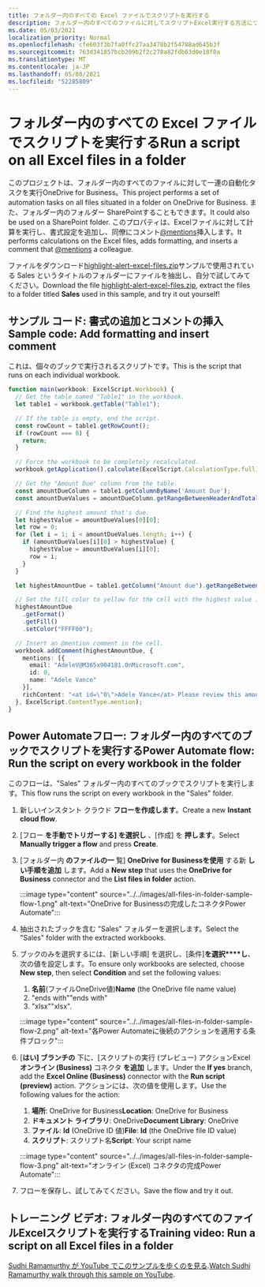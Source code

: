 ```yaml
---
title: フォルダー内のすべての Excel ファイルでスクリプトを実行する
description: フォルダー内のすべてのファイルに対してスクリプトExcel実行する方法について説明OneDrive for Business。
ms.date: 05/03/2021
localization_priority: Normal
ms.openlocfilehash: cfe603f3b7fa0ffc27aa3478b2f54788ad645b3f
ms.sourcegitcommit: 763d341857bcb209b2f2c278a82fdb63d0e18f0a
ms.translationtype: MT
ms.contentlocale: ja-JP
ms.lasthandoff: 05/08/2021
ms.locfileid: "52285809"
---
```

# <a name="run-a-script-on-all-excel-files-in-a-folder"></a><span data-ttu-id="43592-103">フォルダー内のすべての Excel ファイルでスクリプトを実行する</span><span class="sxs-lookup"><span data-stu-id="43592-103">Run a script on all Excel files in a folder</span></span>

<span data-ttu-id="43592-104">このプロジェクトは、フォルダー内のすべてのファイルに対して一連の自動化タスクを実行OneDrive for Business。</span><span class="sxs-lookup"><span data-stu-id="43592-104">This project performs a set of automation tasks on all files situated in a folder on OneDrive for Business.</span></span> <span data-ttu-id="43592-105">また、フォルダー内のフォルダー SharePointすることもできます。</span><span class="sxs-lookup"><span data-stu-id="43592-105">It could also be used on a SharePoint folder.</span></span>
<span data-ttu-id="43592-106">このプロパティは、Excelファイルに対して計算を実行し、書式設定を追加し、同僚にコメント[@mentions](https://support.microsoft.com/office/90701709-5dc1-41c7-aa48-b01d4a46e8c7)挿入します。</span><span class="sxs-lookup"><span data-stu-id="43592-106">It performs calculations on the Excel files, adds formatting, and inserts a comment that [@mentions](https://support.microsoft.com/office/90701709-5dc1-41c7-aa48-b01d4a46e8c7) a colleague.</span></span>

<span data-ttu-id="43592-107">ファイルをダウンロード<a href="https://github.com/OfficeDev/office-scripts-docs/blob/master/docs/resources/samples/highlight-alert-excel-files.zip?raw=true">highlight-alert-excel-files.zip</a>サンプルで使用されている Sales というタイトルのフォルダーにファイルを抽出し、自分で試してみてください。</span><span class="sxs-lookup"><span data-stu-id="43592-107">Download the file <a href="https://github.com/OfficeDev/office-scripts-docs/blob/master/docs/resources/samples/highlight-alert-excel-files.zip?raw=true">highlight-alert-excel-files.zip</a>, extract the files to a folder titled **Sales** used in this sample, and try it out yourself!</span></span>

## <a name="sample-code-add-formatting-and-insert-comment"></a><span data-ttu-id="43592-108">サンプル コード: 書式の追加とコメントの挿入</span><span class="sxs-lookup"><span data-stu-id="43592-108">Sample code: Add formatting and insert comment</span></span>

<span data-ttu-id="43592-109">これは、個々のブックで実行されるスクリプトです。</span><span class="sxs-lookup"><span data-stu-id="43592-109">This is the script that runs on each individual workbook.</span></span>

```TypeScript
function main(workbook: ExcelScript.Workbook) {
  // Get the table named "Table1" in the workbook.
  let table1 = workbook.getTable("Table1");

  // If the table is empty, end the script.
  const rowCount = table1.getRowCount();
  if (rowCount === 0) {
    return;
  }

  // Force the workbook to be completely recalculated.
  workbook.getApplication().calculate(ExcelScript.CalculationType.full);

  // Get the "Amount Due" column from the table.
  const amountDueColumn = table1.getColumnByName('Amount Due');
  const amountDueValues = amountDueColumn.getRangeBetweenHeaderAndTotal().getValues();

  // Find the highest amount that's due.
  let highestValue = amountDueValues[0][0];
  let row = 0;
  for (let i = 1; i < amountDueValues.length; i++) {
    if (amountDueValues[i][0] > highestValue) {
      highestValue = amountDueValues[i][0];
      row = i;
    }
  }

  let highestAmountDue = table1.getColumn("Amount due").getRangeBetweenHeaderAndTotal().getRow(row);

  // Set the fill color to yellow for the cell with the highest value in the "Amount Due" column.
  highestAmountDue
    .getFormat()
    .getFill()
    .setColor("FFFF00");

  // Insert an @mention comment in the cell.
  workbook.addComment(highestAmountDue, {
    mentions: [{
      email: "AdeleV@M365x904181.OnMicrosoft.com",
      id: 0,
      name: "Adele Vance"
    }],
    richContent: "<at id=\"0\">Adele Vance</at> Please review this amount"
  }, ExcelScript.ContentType.mention);
}
```

## <a name="power-automate-flow-run-the-script-on-every-workbook-in-the-folder"></a><span data-ttu-id="43592-110">Power Automateフロー: フォルダー内のすべてのブックでスクリプトを実行する</span><span class="sxs-lookup"><span data-stu-id="43592-110">Power Automate flow: Run the script on every workbook in the folder</span></span>

<span data-ttu-id="43592-111">このフローは、"Sales" フォルダー内のすべてのブックでスクリプトを実行します。</span><span class="sxs-lookup"><span data-stu-id="43592-111">This flow runs the script on every workbook in the "Sales" folder.</span></span>

1. <span data-ttu-id="43592-112">新しいインスタント クラウド **フローを作成します**。</span><span class="sxs-lookup"><span data-stu-id="43592-112">Create a new **Instant cloud flow**.</span></span>
1. <span data-ttu-id="43592-113">[フロー **を手動でトリガーする] を選択し** 、[作成] を **押します**。</span><span class="sxs-lookup"><span data-stu-id="43592-113">Select **Manually trigger a flow** and press **Create**.</span></span>
1. <span data-ttu-id="43592-114">[フォルダー内 **のファイルの一** 覧] **OneDrive for Businessを使用** する新 **しい手順を追加** します。</span><span class="sxs-lookup"><span data-stu-id="43592-114">Add a **New step** that uses the **OneDrive for Business** connector and the **List files in folder** action.</span></span>

    :::image type="content" source="../../images/all-files-in-folder-sample-flow-1.png" alt-text="OneDrive for Businessの完成したコネクタPower Automate":::
1. <span data-ttu-id="43592-116">抽出されたブックを含む "Sales" フォルダーを選択します。</span><span class="sxs-lookup"><span data-stu-id="43592-116">Select the "Sales" folder with the extracted workbooks.</span></span>
1. <span data-ttu-id="43592-117">ブックのみを選択するには、[新しい手順] を選択し、[条件]**を選択\*\*\*\*し**、次の値を設定します。</span><span class="sxs-lookup"><span data-stu-id="43592-117">To ensure only workbooks are selected, choose **New step**, then select **Condition** and set the following values:</span></span>
    1. <span data-ttu-id="43592-118">**名前**(ファイルOneDrive値)</span><span class="sxs-lookup"><span data-stu-id="43592-118">**Name** (the OneDrive file name value)</span></span>
    1. <span data-ttu-id="43592-119">"ends with"</span><span class="sxs-lookup"><span data-stu-id="43592-119">"ends with"</span></span>
    1. <span data-ttu-id="43592-120">"xlsx"</span><span class="sxs-lookup"><span data-stu-id="43592-120">"xlsx".</span></span>

    :::image type="content" source="../../images/all-files-in-folder-sample-flow-2.png" alt-text="各Power Automateに後続のアクションを適用する条件ブロック":::
1. <span data-ttu-id="43592-122">[**はい] ブランチの** 下に、[スクリプトの実行 (プレビュー) アクションExcel **オンライン (Business)** コネクタ **を追加** します。</span><span class="sxs-lookup"><span data-stu-id="43592-122">Under the **If yes** branch, add the **Excel Online (Business)** connector with the **Run script (preview)** action.</span></span> <span data-ttu-id="43592-123">アクションには、次の値を使用します。</span><span class="sxs-lookup"><span data-stu-id="43592-123">Use the following values for the action:</span></span>
    1. <span data-ttu-id="43592-124">**場所**: OneDrive for Business</span><span class="sxs-lookup"><span data-stu-id="43592-124">**Location**: OneDrive for Business</span></span>
    1. <span data-ttu-id="43592-125">**ドキュメント ライブラリ**: OneDrive</span><span class="sxs-lookup"><span data-stu-id="43592-125">**Document Library**: OneDrive</span></span>
    1. <span data-ttu-id="43592-126">**ファイル**: **Id** (OneDrive ID 値)</span><span class="sxs-lookup"><span data-stu-id="43592-126">**File**: **Id** (the OneDrive file ID value)</span></span>
    1. <span data-ttu-id="43592-127">**スクリプト**: スクリプト名</span><span class="sxs-lookup"><span data-stu-id="43592-127">**Script**: Your script name</span></span>

    :::image type="content" source="../../images/all-files-in-folder-sample-flow-3.png" alt-text="オンライン (Excel) コネクタの完成Power Automate":::
1. <span data-ttu-id="43592-129">フローを保存し、試してみてください。</span><span class="sxs-lookup"><span data-stu-id="43592-129">Save the flow and try it out.</span></span>

## <a name="training-video-run-a-script-on-all-excel-files-in-a-folder"></a><span data-ttu-id="43592-130">トレーニング ビデオ: フォルダー内のすべてのファイルExcelスクリプトを実行する</span><span class="sxs-lookup"><span data-stu-id="43592-130">Training video: Run a script on all Excel files in a folder</span></span>

<span data-ttu-id="43592-131">[Sudhi Ramamurthy が YouTube でこのサンプルを歩くのを見る](https://youtu.be/xMg711o7k6w).</span><span class="sxs-lookup"><span data-stu-id="43592-131">[Watch Sudhi Ramamurthy walk through this sample on YouTube](https://youtu.be/xMg711o7k6w).</span></span>

